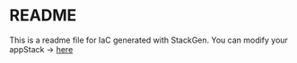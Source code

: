 # README
This is a readme file for IaC generated with StackGen.
You can modify your appStack -> [here](http://main.dev.stackgen.com/appstacks/d58bee9e-1a7b-4899-96da-a645633edad8)
